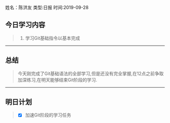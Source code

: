 姓名：陈洪友
类型:日报
时间:2019-09-28

## 今日学习内容 ##
>1. 学习Git基础指令以基本完成 
* * *
## 总结 ##
> 今天刚完成了Git基础语法的全部学习,但是还没有完全掌握,在12点之前争取加深练习,在明天能够结束Git阶段的学习. 
* * *
## 明日计划 ##
> - [x] 加速Git阶段的学习任务